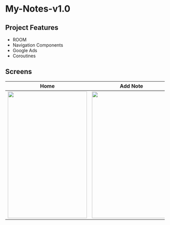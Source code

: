 # My-Notes-v1.0

## Project Features
 - ROOM
 - Navigation Components
 - Google Ads
 - Coroutines

## Screens

| Home  | Add Note | Favorites | Trash | 
| ----- | ------------ | ------------ |------------ |
|<img src="https://user-images.githubusercontent.com/90771646/232249243-db0afed1-a453-497a-9805-fbdc0ec1ab01.png" width="250" height="400"/>|<img src="https://user-images.githubusercontent.com/90771646/232249323-284686b8-5436-4d6f-9f1a-98277a407f2c.png" width="250" height="400"/>|<img src="https://user-images.githubusercontent.com/90771646/232249473-84091a8a-4ad2-4de8-af46-796b7ff788ae.png" width="250" height="400"/>|<img src="https://user-images.githubusercontent.com/90771646/232249502-374dc78a-703c-41f4-a43d-bb75e419ac97.png" width="250" height="400"/>

